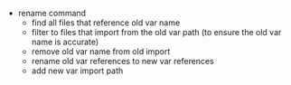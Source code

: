 -   rename command
    -   find all files that reference old var name
    -   filter to files that import from the old var path (to ensure the old var name is accurate)
    -   remove old var name from old import
    -   rename old var references to new var references
    -   add new var import path
